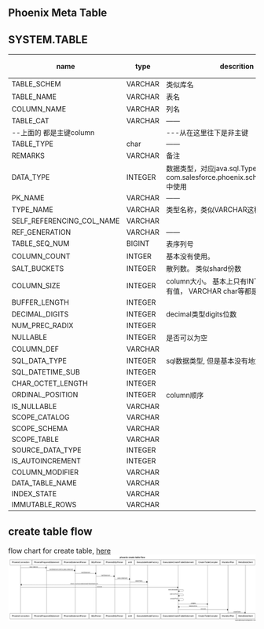 
Phoenix Meta Table
---
## SYSTEM.TABLE

name | type | descrition | 标记
---|---|---|-----
TABLE_SCHEM | VARCHAR | 类似库名 | 
TABLE_NAME|VARCHAR|表名|
COLUMN_NAME|VARCHAR|列名 |
TABLE_CAT|VARCHAR| ——|
--上面的 都是主键column||---从在这里往下是非主键  |
TABLE_TYPE|char| ——|
REMARKS|VARCHAR|备注|
DATA_TYPE|INTEGER| 数据类型，对应java.sql.Types， 在com.salesforce.phoenix.schema.PDataType 中使用|
PK_NAME|VARCHAR| ——| Y
TYPE_NAME |VARCHAR|类型名称，类似VARCHAR这种|
SELF_REFERENCING_COL_NAME | VARCHAR| | Y 
REF_GENERATION|VARCHAR| ——| Y 
TABLE_SEQ_NUM| BIGINT| 表序列号
COLUMN_COUNT|INTGER| 基本没有使用。 
SALT_BUCKETS|INTEGER|散列数。 类似shard份数
COLUMN_SIZE|INTEGER| column大小。 基本上只有INTEGER这种才会有值， VARCHAR char等都是null |
BUFFER_LENGTH|INTEGER| | Y 
DECIMAL_DIGITS|INTEGER|decimal类型digits位数
NUM_PREC_RADIX|INTEGER| | Y 
NULLABLE|INTEGER| 是否可以为空| Y 
COLUMN_DEF| VARCHAR|  | Y
SQL_DATA_TYPE| INTEGER|sql数据类型, 但是基本没有地方使用 | Y 
SQL_DATETIME_SUB|INTEGER|  | Y 
CHAR_OCTET_LENGTH|INTEGER| | Y 
ORDINAL_POSITION|INTEGER|column顺序
IS_NULLABLE|VARCHAR| | Y 
SCOPE_CATALOG|VARCHAR| | Y
SCOPE_SCHEMA|VARCHAR| | Y
SCOPE_TABLE|VARCHAR| | Y
SOURCE_DATA_TYPE|INTEGER| | Y
IS_AUTOINCREMENT|INTEGER| | Y
COLUMN_MODIFIER|VARCHAR| | Y
DATA_TABLE_NAME| VARCHAR | | Y
INDEX_STATE| VARCHAR | |Y
IMMUTABLE_ROWS| VARCHAR| | Y

## create table flow
flow chart for create table, [here](create_table_flow.png )
![Alt Text](create_table_flow.png)







